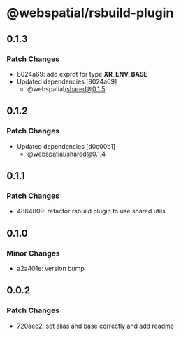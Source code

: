# @webspatial/rsbuild-plugin

## 0.1.3

### Patch Changes

- 8024a69: add exprot for type **XR_ENV_BASE**
- Updated dependencies [8024a69]
  - @webspatial/shared@0.1.5

## 0.1.2

### Patch Changes

- Updated dependencies [d0c00b1]
  - @webspatial/shared@0.1.4

## 0.1.1

### Patch Changes

- 4864809: refactor rsbuild plugin to use shared utils

## 0.1.0

### Minor Changes

- a2a401e: version bump

## 0.0.2

### Patch Changes

- 720aec2: set alias and base correctly and add readme
